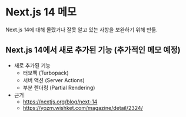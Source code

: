 # Next.js 14 메모
Next.js 14에 대해 몰랐거나 잘못 알고 있는 사항을 보완하기 위해 만듦.

## Next.js 14에서 새로 추가된 기능 (추가적인 메모 예정)
- 새로 추가된 기능
  - 터보팩 (Turbopack)
  - 서버 액션 (Server Actions)
  - 부분 렌더링 (Partial Rendering)
- 근거
  - https://nextjs.org/blog/next-14
  - https://yozm.wishket.com/magazine/detail/2324/
